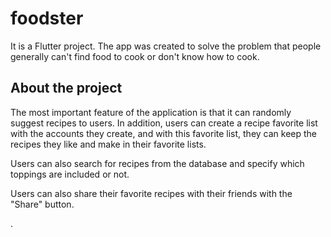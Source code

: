 # foodster

It is a Flutter project. The app was created to solve the problem that people generally can't find food to cook or don't know how to cook.

## About the project

The most important feature of the application is that it can randomly suggest recipes to users. In addition, users can create a recipe favorite list with the accounts they create, and with this favorite list, they can keep the recipes they like and make in their favorite lists.

Users can also search for recipes from the database and specify which toppings are included or not.

Users can also share their favorite recipes with their friends with the "Share" button.


.

